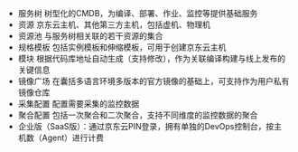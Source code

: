 - 服务树	树型化的CMDB，为编译、部署、作业、监控等提供基础服务
- 资源	京东云主机、其他第三方主机，包括虚机、物理机
- 资源池	与服务树相关联的若干资源的集合
- 规格模板	包括实例模板和伸缩模板，可用于创建京东云主机
- 模块	根据代码库地址自动生成（支持修改），作为关联编译构建与线上发布的关键信息
- 镜像广场	在囊括多语言环境多版本的官方镜像的基础上，可支持作为用户私有镜像仓库
- 采集配置	配置需要采集的监控数据
- 聚合配置	包括一次聚合和二次聚合，支持不同维度的监控数据的聚合
- 企业版（SaaS版）：通过京东云PIN登录，拥有单独的DevOps控制台，按主机数（Agent）进行计费
